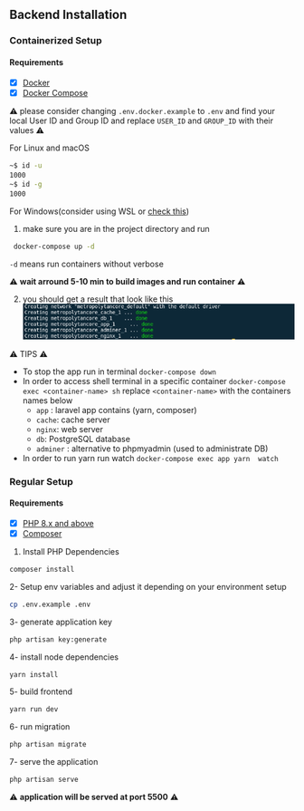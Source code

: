 ## Backend Installation

### Containerized Setup

#### Requirements

-   [x] [Docker](https://docs.docker.com/get-docker/)
-   [x] [Docker Compose](https://docs.docker.com/compose/)

:warning: please consider changing `.env.docker.example` to `.env` and find your local User ID and Group ID and replace `USER_ID` and `GROUP_ID` with their values :warning:

For Linux and macOS

```bash
~$ id -u
1000
~$ id -g
1000
```

For Windows(consider using WSL or [check this](https://stackoverflow.com/questions/56290892/get-userid-in-ms-windows-for-uid-and-gid-mapping))

1. make sure you are in the project directory and run

```bash
 docker-compose up -d
```

`-d` means run containers without verbose

:warning: **wait arround 5-10 min to build images and run container** :warning:

2. you should get a result that look like this
   ![results](../assets/result_docker.png)

:warning: TIPS :warning:
- To stop the app run in terminal `docker-compose down`
- In order to access shell terminal in a specific container `docker-compose exec <container-name> sh` replace `<container-name>` with the containers names below
    - `app` : laravel app contains (yarn, composer)
    - `cache`: cache server
    - `nginx`: web server
    - `db`: PostgreSQL database
    - `adminer` : alternative to phpmyadmin (used to administrate DB)
- In order to run yarn run watch `docker-compose exec app yarn  watch`
### Regular Setup

#### Requirements

-   [x] [PHP 8.x and above](https://www.php.net/manual/en/install.php)
-   [x] [Composer](https://getcomposer.org/doc/00-intro.md)

1. Install PHP Dependencies

```bash
composer install
```

2- Setup env variables and adjust it depending on your environment setup

```bash
cp .env.example .env
```

3- generate application key

```bash
php artisan key:generate
```

4- install node dependencies

```bash
yarn install
```

5- build frontend

```bash
yarn run dev
```

6- run migration

```bash
php artisan migrate
```

7- serve the application

```bash
php artisan serve
```

:warning: **application will be served at port 5500** :warning:
